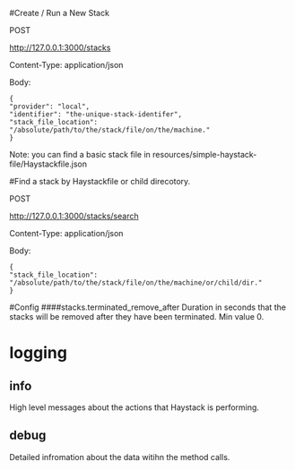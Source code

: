 

#Create / Run a New Stack

POST

http://127.0.0.1:3000/stacks

Content-Type:
application/json


Body:
```
{
"provider": "local",
"identifier": "the-unique-stack-identifer",
"stack_file_location": "/absolute/path/to/the/stack/file/on/the/machine."
}
```

Note: you can find a basic stack file in resources/simple-haystack-file/Haystackfile.json


#Find a stack by Haystackfile or child direcotory.

POST

http://127.0.0.1:3000/stacks/search

Content-Type:
application/json


Body:
```
{
"stack_file_location": "/absolute/path/to/the/stack/file/on/the/machine/or/child/dir."
}
```



#Config
####stacks.terminated_remove_after
Duration in seconds that the stacks will be removed after they have been terminated. Min value 0.




# logging

## info

High level messages about the actions that Haystack is performing.

## debug

Detailed infromation about the data witihn the method calls.


